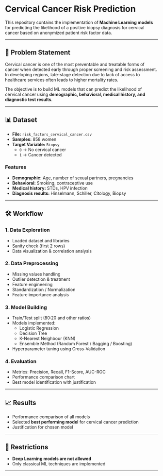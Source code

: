 # Cervical Cancer Risk Prediction

This repository contains the implementation of **Machine Learning models** for predicting the likelihood of a positive biopsy diagnosis for cervical cancer based on anonymized patient risk factor data.

---

## 📌 Problem Statement
Cervical cancer is one of the most preventable and treatable forms of cancer when detected early through proper screening and risk assessment.  
In developing regions, late-stage detection due to lack of access to healthcare services often leads to higher mortality rates.  

The objective is to build ML models that can predict the likelihood of cervical cancer using **demographic, behavioral, medical history, and diagnostic test results**.

---

## 📊 Dataset
- **File:** `risk_factors_cervical_cancer.csv`  
- **Samples:** 858 women  
- **Target Variable:** `Biopsy`  
  - `0` → No cervical cancer  
  - `1` → Cancer detected  

### Features
- **Demographic:** Age, number of sexual partners, pregnancies  
- **Behavioral:** Smoking, contraceptive use  
- **Medical history:** STDs, HPV infection  
- **Diagnosis results:** Hinselmann, Schiller, Citology, Biopsy  

---

## 🛠️ Workflow

### 1. Data Exploration
- Loaded dataset and libraries
- Sanity check (first 2 rows)
- Data visualization & correlation analysis

### 2. Data Preprocessing
- Missing values handling
- Outlier detection & treatment
- Feature engineering
- Standardization / Normalization
- Feature importance analysis

### 3. Model Building
- Train/Test split (80:20 and other ratios)
- Models implemented:
  - Logistic Regression
  - Decision Tree
  - K-Nearest Neighbour (KNN)
  - Ensemble Method (Random Forest / Bagging / Boosting)
- Hyperparameter tuning using Cross-Validation

### 4. Evaluation
- Metrics: Precision, Recall, F1-Score, AUC-ROC
- Performance comparison chart
- Best model identification with justification

---

## 📈 Results
- Performance comparison of all models
- Selected **best performing model** for cervical cancer prediction
- Justification for chosen model

---

## 🚫 Restrictions
- **Deep Learning models are not allowed**  
- Only classical ML techniques are implemented  

---
